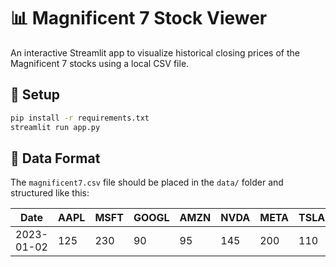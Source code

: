 # 📊 Magnificent 7 Stock Viewer

An interactive Streamlit app to visualize historical closing prices of the Magnificent 7 stocks using a local CSV file.

## 🔧 Setup

```bash
pip install -r requirements.txt
streamlit run app.py
```

## 📁 Data Format

The `magnificent7.csv` file should be placed in the `data/` folder and structured like this:

| Date       | AAPL | MSFT | GOOGL | AMZN | NVDA | META | TSLA |
|------------|------|------|-------|------|------|------|------|
| 2023-01-02 | 125  | 230  | 90    | 95   | 145  | 200  | 110  |
